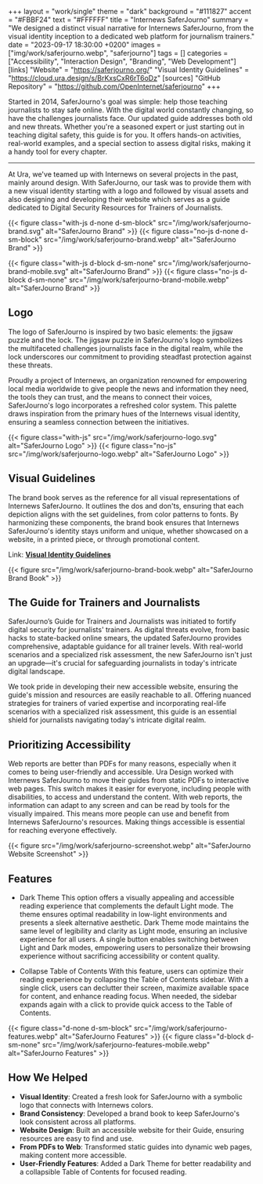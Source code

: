 +++
layout = "work/single"
theme = "dark"
background = "#111827"
accent = "#FBBF24"
text = "#FFFFFF"
title = "Internews SaferJourno"
summary = "We designed a distinct visual narrative for Internews SaferJourno, from the visual identity inception to a dedicated web platform for journalism trainers."
date = "2023-09-17 18:30:00 +0200"
images = ["img/work/saferjourno.webp", "saferjourno"]
tags = []
categories = ["Accessibility", "Interaction Design", "Branding", "Web Development"]
[links]
    "Website" = "https://saferjourno.org/"
    "Visual Identity Guidelines" = "https://cloud.ura.design/s/BrKxsCxR6rT6oDz"
[sources]
    "GitHub Repository" = "https://github.com/OpenInternet/saferjourno"
+++

Started in 2014, SaferJourno's goal was simple: help those teaching journalists to stay safe online. With the digital world constantly changing, so have the challenges journalists face. Our updated guide addresses both old and new threats. Whether you're a seasoned expert or just starting out in teaching digital safety, this guide is for you. It offers hands-on activities, real-world examples, and a special section to assess digital risks, making it a handy tool for every chapter.

---

At Ura, we've teamed up with Internews on several projects in the past, mainly around design. With SaferJourno, our task was to provide them with a new visual identity starting with a logo and followed by visual assets and also designing and developing their website which serves as a guide dedicated to Digital Security Resources for Trainers of Journalists.

{{< figure class="with-js d-none d-sm-block" src="/img/work/saferjourno-brand.svg" alt="SaferJourno Brand" >}}
{{< figure class="no-js d-none d-sm-block" src="/img/work/saferjourno-brand.webp" alt="SaferJourno Brand" >}}

{{< figure class="with-js d-block d-sm-none" src="/img/work/saferjourno-brand-mobile.svg" alt="SaferJourno Brand" >}}
{{< figure class="no-js d-block d-sm-none" src="/img/work/saferjourno-brand-mobile.webp" alt="SaferJourno Brand" >}}

## Logo

The logo of SaferJourno is inspired by two basic elements: the jigsaw puzzle and the lock. The jigsaw puzzle in SaferJourno's logo symbolizes the multifaceted challenges journalists face in the digital realm, while the lock underscores our commitment to providing steadfast protection against these threats. 

Proudly a project of Internews, an organization renowned for empowering local media worldwide to give people the news and information they need, the tools they can trust, and the means to connect their voices, SaferJourno's logo incorporates a refreshed color system. This palette draws inspiration from the primary hues of the Internews visual identity, ensuring a seamless connection between the initiatives.

{{< figure class="with-js" src="/img/work/saferjourno-logo.svg" alt="SaferJourno Logo" >}}
{{< figure class="no-js" src="/img/work/saferjourno-logo.webp" alt="SaferJourno Logo" >}}

## Visual Guidelines

The brand book serves as the reference for all visual representations of Internews SaferJourno. It outlines the dos and don'ts, ensuring that each depiction aligns with the set guidelines, from color patterns to fonts. By harmonizing these components, the brand book ensures that Internews SaferJourno's identity stays uniform and unique, whether showcased on a website, in a printed piece, or through promotional content.

Link: **[Visual Identity Guidelines](https://cloud.ura.design/s/BrKxsCxR6rT6oDz)**

{{< figure src="/img/work/saferjourno-brand-book.webp" alt="SaferJourno Brand Book" >}}

## The Guide for Trainers and Journalists

SaferJourno’s Guide for Trainers and Journalists was initiated to fortify digital security for journalists' trainers. As digital threats evolve, from basic hacks to state-backed online smears, the updated SaferJourno provides comprehensive, adaptable guidance for all trainer levels. With real-world scenarios and a specialized risk assessment, the new SaferJourno isn't just an upgrade—it's crucial for safeguarding journalists in today's intricate digital landscape. 

We took pride in developing their new accessible website, ensuring the guide's mission and resources are easily reachable to all. Offering nuanced strategies for trainers of varied expertise and incorporating real-life scenarios with a specialized risk assessment, this guide is an essential shield for journalists navigating today's intricate digital realm.

## Prioritizing Accessibility

Web reports are better than PDFs for many reasons, especially when it comes to being user-friendly and accessible. Ura Design worked with Internews SaferJourno to move their guides from static PDFs to interactive web pages. This switch makes it easier for everyone, including people with disabilities, to access and understand the content. With web reports, the information can adapt to any screen and can be read by tools for the visually impaired. This means more people can use and benefit from Internews SaferJourno's resources. Making things accessible is essential for reaching everyone effectively.

{{< figure src="/img/work/saferjourno-screenshot.webp" alt="SaferJourno Website Screenshot" >}}

## Features

- Dark Theme
This option offers a visually appealing and accessible reading experience that complements the default Light mode. The theme ensures optimal readability in low-light environments and presents a sleek alternative aesthetic. Dark Theme mode maintains the same level of legibility and clarity as Light mode, ensuring an inclusive experience for all users. A single button enables switching between Light and Dark modes, empowering users to personalize their browsing experience without sacrificing accessibility or content quality.

- Collapse Table of Contents
With this feature, users can optimize their reading experience by collapsing the Table of Contents sidebar. With a single click, users can declutter their screen, maximize available space for content, and enhance reading focus. When needed, the sidebar expands again with a click to provide quick access to the Table of Contents.

{{< figure class="d-none d-sm-block" src="/img/work/saferjourno-features.webp" alt="SaferJourno Features" >}}
{{< figure class="d-block d-sm-none" src="/img/work/saferjourno-features-mobile.webp" alt="SaferJourno Features" >}}

## How We Helped

- **Visual Identity**: Created a fresh look for SaferJourno with a symbolic logo that connects with Internews colors.
- **Brand Consistency**: Developed a brand book to keep SaferJourno's look consistent across all platforms.
- **Website Design**: Built an accessible website for their Guide, ensuring resources are easy to find and use.
- **From PDFs to Web**: Transformed static guides into dynamic web pages, making content more accessible.
- **User-Friendly Features**: Added a Dark Theme for better readability and a collapsible Table of Contents for focused reading.